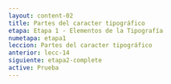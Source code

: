 ```yaml
---
layout: content-02
title: Partes del caracter tipográfico
etapa: Etapa 1 - Elementos de la Tipografía
numetapa: etapa1
leccion: Partes del caracter tipográfico
anterior: lecc-14
siguiente: etapa2-complete
active: Prueba
---
```


<div class="col-md-4 extracto">

</div>

<div class="col-md-8">

	

</div>